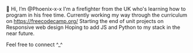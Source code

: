 👋 Hi, I’m @Phoenix-x-x
I'm a firefighter from the UK who's learning how to program in his free time.
Currently working my way through the curriculum on https://freecodecamp.org/
Starting the end of unit projects on Responsive web design
Hoping to add JS and Python to my stack in the near future.

Feel free to connect ^_^


<!---
Phoenix-x-x/Phoenix-x-x is a ✨ special ✨ repository because its `README.md` (this file) appears on your GitHub profile.
You can click the Preview link to take a look at your changes.
--->
